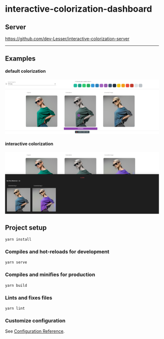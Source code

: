 # interactive-colorization-dashboard
## Server
https://github.com/dev-Lesser/interactive-colorization-server

---

## Examples 
#### default colorization
![example](./example1.png)
#### interactive colorization
![example](./example2.png)
## Project setup
```
yarn install
```

### Compiles and hot-reloads for development
```
yarn serve
```

### Compiles and minifies for production
```
yarn build
```

### Lints and fixes files
```
yarn lint
```

### Customize configuration
See [Configuration Reference](https://cli.vuejs.org/config/).
